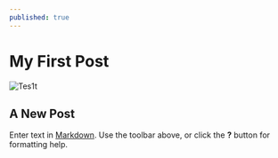 ```yaml
---
published: true
---
```

# My First Post
![Tes1t](/emerald/img/img-01test "T1est")

## A New Post


Enter text in [Markdown](http://daringfireball.net/projects/markdown/). Use the toolbar above, or click the **?** button for formatting help.
